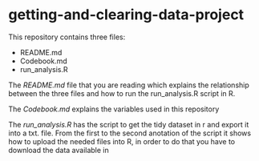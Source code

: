 # getting-and-clearing-data-project
This repository contains three files:
* README.md
* Codebook.md
* run_analysis.R


The *README.md* file that you are reading which explains the relationship between the three files and how to run the run_analysis.R script in R.

The *Codebook.md* explains the variables used in this repository

The *run_analysis.R* has the script to get the tidy dataset in r and export it into a txt. file.
From the first to the second anotation of the script it shows how to upload the needed files into R, in order to do that you have to download the data available in 


